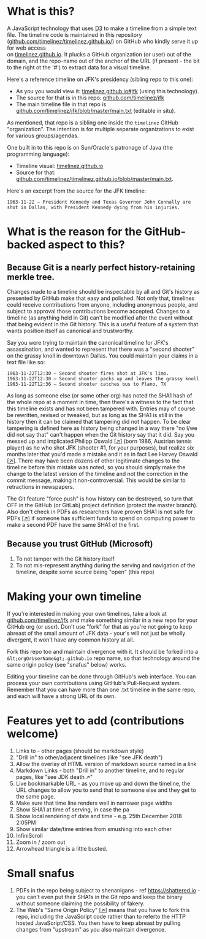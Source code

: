 # What is this?

A JavaScript technology that uses [D3](https://d3js.org/) to make a timeline from a simple text file.  The timeline code is maintained in 
this repository ([github.com/timelinez/timelinez.github.io/](https://github.com/timelinez/timelinez.github.io/)) on GitHub who kindly serve it up for web access  
on [timelinez.github.io](https://timelinez.github.io). It plucks a GitHub organization (or user) out of the domain, and the repo-name out of the anchor of the URL (if present - the bit to the right ot the '#') to extract data for a visual timeline. 

Here's a reference timeline on JFK's presidency (sibling repo to this one): 

* As you you would view it: [timelinez.github.io#jfk](https://timelinez.github.io#timelinez/jfk) (using this technology). 
* The source for that is in this repo: [github.com/timelinez/jfk](https://github.com/timelinez/jfk) 
* The main timeline file in that repo is [github.com/timelinez/jfk/blob/master/main.txt](https://github.com/timelinez/jfk/blob/master/main.txt) (editable in situ).

As mentioned, that repo is a sibling one inside the `timelinez` GitHub "organization". The intention is for multiple separate organizations to exist for various groups/agendas.

One built in to this repo is on Sun/Oracle's patronage of Java (the programming language): 

* Timeline visual: [timelinez.github.io](https://timelinez.github.io) 
* Source for that: [github.com/timelinez/timelinez.github.io/blob/master/main.txt](http://github.com/timelinez/timelinez.github.io/blob/master/main.txt).

Here's an excerpt from the source for the JFK timeline:

```
1963-11-22 – President Kennedy and Texas Governor John Connally are shot in Dallas, with President Kennedy dying from his injuries.
```

# What is the reason for the GitHub-backed aspect to this?

## Because Git is a nearly perfect history-retaining merkle tree. 

Changes made to a timeline should be inspectable 
by all and Git's history as presented by GitHub make that easy and polished. Not only that, timelines could receive
contributions from anyone, including anonymous people, and subject to approval those contributions become accepted.
Changes to a timeline (as anything held in Git) can't be modified after the event without that being evident in 
the Git history. This is a useful feature of a system that wants position itself as canonical and trustworthy.

Say you were trying to maintain **the** canonical timeline for JFK's assassination, and wanted to represent that there was
a "second shooter" on the grassy knoll in downtown Dallas. You could maintain your claims in a text file like so: 

```
1963-11-22T12:30 – Second shooter fires shot at JFK's limo.
1963-11-22T12:30 – Second shooter packs up and leaves the grassy knoll
1963-11-22T12:36 – Second shooter catches bus to Plano, TX
```

As long as someone else (or some other org) has noted the SHA1 hash of the whole repo at a moment in time, then there's a witness to the 
fact that this timeline exists and has not been tampered with. Entries may of course be rewritten, revised or 
tweaked, but as long as the SHA1 is still in the history then it can be claimed that tampering did not happen. To be 
clear tampering is defined here as history being changed in a way there "no I/we did not say that" can't happen when 
the Git history say that it did. Say you messed up and implicated Philipp Oswald [[↗]](https://en.wikipedia.org/wiki/Philipp_Oswald) (born 1986, Austrian tennis player) 
as he who shot JFK (shooter #1, for your purposes), but realize six months later that you'd made a mistake and it as 
in fact Lee Harvey Oswald [[↗]](https://en.wikipedia.org/wiki/Lee_Harvey_Oswald). There may have been dozens of other legitimate changes to the timeline before this mistake 
was noted, so you should simply make the change to the latest version of the timeline and not the correction in the 
commit message, making it non-controversial. This would be similar to retractions in newspapers.

The Git feature "force push" is how history can be destroyed, so turn that OFF in the GitHub (or GitLab) project definition 
(protect the master branch). Also don't check in PDFs as researchers have proven SHA1 is not safe for PDFs [[↗]](http://shattered.io/) if someone has 
sufficient funds to spend on computing power to make a second PDF have the same SHA1 of the first.

## Because you trust GitHub (Microsoft)

1. To not tamper with the Git history itself
2. To not mis-represent anything during the serving and navigation of the timeline, despite some source being "open" (this repo)

# Making your own timeline

If you're interested in making your own timelines, take a look at 
[github.com/timelinez/jfk](https://github.com/timelinez/jfk) and make something similar in a new repo for your GitHub org (or user). Don't 
use "fork" for that as you're not going to keep abreast of the small amount of JFK data - your's will not just be wholly divergent, it won't have 
any common history at all.

Fork this repo too and maintain divergence with it. It should be forked into a `&lt;orgOrUserName&gt;.github.io` repo name, so that technology 
around the same origin policy (see "snafus" below) works.

Editing your timeline can be done through GitHub's web interface. You can process your own contributions using 
GitHub's Pull-Request system. Remember that you can have more than one .txt timeline in the same repo, and each will have a strong URL of its own.

# Features yet to add (contributions welcome)

1. Links to - other pages (should be markdown style)
1. "Drill in" to other/adjacent timelines (like "see JFK death")
1. Allow the overlay of HTML version of markdown source named in a link
1. Markdown Links - both "Drill in" to another timeline, and to regular pages, like "see JDK death ↗"
1. Live bookmarkable URL - as you move up and down the timeline, the URL changes to allow you to send that to someone else and they get to the same page.
1. Make sure that time line renders well in narrower page widths
1. Show SHA1 at time of serving, in case the pa
1. Show local rendering of date and time - e.g. 25th December 2018 2:05PM 
1. Show similar date/time entries from smushing into each other
1. InfiniScroll
1. Zoom in / zoom out
1. Arrowhead triangle is a little busted.

# Small snafus

1. PDFs in the repo being subject to shenanigans - ref https://shattered.io - you can't even put their SHA1s in the Git repo and keep the binary without someone claiming the possibility of fakery.
2. The Web's "Same Origin Policy" [[↗]](https://en.wikipedia.org/wiki/Same-origin_policy) means that you have to fork this repo, including the JavaScript code rather than to referto the HTTP hosted JavaScript/CSS. You then have to keep abreast by pulling changes from "upstream" as you also maintain divergence.
